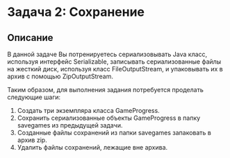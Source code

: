 # Задача 2: Сохранение
## Описание
В данной задаче Вы потренируетесь сериализовывать Java класс, используя интерфейс Serializable, записывать сериализованные файлы на жесткий диск, используя класс FileOutputStream, и упаковывать их в архив с помощью ZipOutputStream.


Таким образом, для выполнения задания потребуется проделать следующие шаги:

1. Создать три экземпляра класса GameProgress.
1. Сохранить сериализованные объекты GameProgress в папку savegames из предыдущей задачи.
1. Созданные файлы сохранений из папки savegames запаковать в архив zip.
1. Удалить файлы сохранений, лежащие вне архива.
